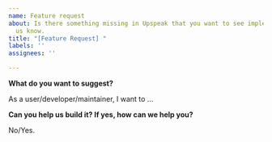 ```yaml
---
name: Feature request
about: Is there something missing in Upspeak that you want to see implemented? Let
  us know.
title: "[Feature Request] "
labels: ''
assignees: ''

---
```


**What do you want to suggest?**

As a user/developer/maintainer, I want to ...

**Can you help us build it? If yes, how can we help you?**

No/Yes.
